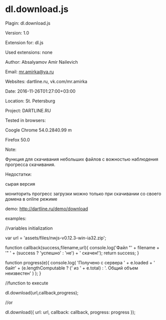 # dl.download.js

Plagin: dl.download.js

Version: 1.0

Extension for: dl.js

Used extensions: none

Author: Absalyamov Amir Nailevich

Email: mr.amirka@ya.ru

Websites: dartline.ru, vk.com/mr.amirka
	
Date: 2016-11-26T01:27:00+03:00

Location: St. Petersburg

Project: DARTLINE.RU

Tested in browsers: 

Coogle Chrome 54.0.2840.99 m

Firefox 50.0

Note:

Функция для скачивания небольших файлов с вожностью наблюдения прогресса скачивания.

Недостатки:

сырая версия

мониторить прогресс загрузки можно только при скачивании со своего домена в online режиме

demo: http://dartline.ru/demo/download

examples:
	
//variables initialization

var url = 'assets/files/nwjs-v0.12.3-win-ia32.zip';

function callback(success,filename,url){
	console.log('Файл "' + filename + '" ' + (success ? 'успешно' : 'не') + ' скачен!');
	return success;
}

function progress(e){
	console.log( 'Получено с сервера ' + e.loaded + ' байт' + 
	(e.lengthComputable ? (' из ' + e.total) : '. Общий объем неизвестен' ) );
}

//function to execute

dl.download(url,callback,progress);

//or

dl.download({
	url: url,
	callback: callback,
	progress: progress
});
